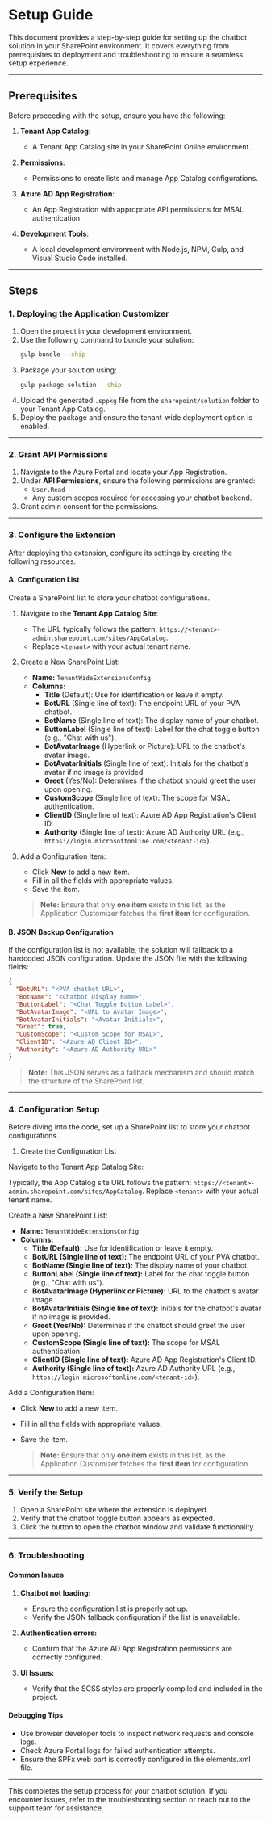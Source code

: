 # Setup Guide

This document provides a step-by-step guide for setting up the chatbot solution in your SharePoint environment. It covers everything from prerequisites to deployment and troubleshooting to ensure a seamless setup experience.

---

## **Prerequisites**

Before proceeding with the setup, ensure you have the following:

1. **Tenant App Catalog**:
   - A Tenant App Catalog site in your SharePoint Online environment.

2. **Permissions**:
   - Permissions to create lists and manage App Catalog configurations.

3. **Azure AD App Registration**:
   - An App Registration with appropriate API permissions for MSAL authentication.

4. **Development Tools**:
   - A local development environment with Node.js, NPM, Gulp, and Visual Studio Code installed.

---

## **Steps**

### **1. Deploying the Application Customizer**

1. Open the project in your development environment.
2. Use the following command to bundle your solution:
   ```bash
   gulp bundle --ship
   ```
3. Package your solution using:
   ```bash
   gulp package-solution --ship
   ```
4. Upload the generated `.sppkg` file from the `sharepoint/solution` folder to your Tenant App Catalog.
5. Deploy the package and ensure the tenant-wide deployment option is enabled.

---

### **2. Grant API Permissions**

1. Navigate to the Azure Portal and locate your App Registration.
2. Under **API Permissions**, ensure the following permissions are granted:
   - `User.Read`
   - Any custom scopes required for accessing your chatbot backend.
3. Grant admin consent for the permissions.

---

### **3. Configure the Extension**

After deploying the extension, configure its settings by creating the following resources.

#### **A. Configuration List**

Create a SharePoint list to store your chatbot configurations.

1. Navigate to the **Tenant App Catalog Site**:
   - The URL typically follows the pattern: `https://<tenant>-admin.sharepoint.com/sites/AppCatalog`.
   - Replace `<tenant>` with your actual tenant name.

2. Create a New SharePoint List:
   - **Name:** `TenantWideExtensionsConfig`
   - **Columns:**
     - **Title** (Default): Use for identification or leave it empty.
     - **BotURL** (Single line of text): The endpoint URL of your PVA chatbot.
     - **BotName** (Single line of text): The display name of your chatbot.
     - **ButtonLabel** (Single line of text): Label for the chat toggle button (e.g., "Chat with us").
     - **BotAvatarImage** (Hyperlink or Picture): URL to the chatbot's avatar image.
     - **BotAvatarInitials** (Single line of text): Initials for the chatbot's avatar if no image is provided.
     - **Greet** (Yes/No): Determines if the chatbot should greet the user upon opening.
     - **CustomScope** (Single line of text): The scope for MSAL authentication.
     - **ClientID** (Single line of text): Azure AD App Registration's Client ID.
     - **Authority** (Single line of text): Azure AD Authority URL (e.g., `https://login.microsoftonline.com/<tenant-id>`).

3. Add a Configuration Item:
   - Click **New** to add a new item.
   - Fill in all the fields with appropriate values.
   - Save the item.

   > **Note:** Ensure that only **one item** exists in this list, as the Application Customizer fetches the **first item** for configuration.

#### **B. JSON Backup Configuration**

If the configuration list is not available, the solution will fallback to a hardcoded JSON configuration. Update the JSON file with the following fields:

```json
{
  "BotURL": "<PVA chatbot URL>",
  "BotName": "<Chatbot Display Name>",
  "ButtonLabel": "<Chat Toggle Button Label>",
  "BotAvatarImage": "<URL to Avatar Image>",
  "BotAvatarInitials": "<Avatar Initials>",
  "Greet": true,
  "CustomScope": "<Custom Scope for MSAL>",
  "ClientID": "<Azure AD Client ID>",
  "Authority": "<Azure AD Authority URL>"
}
```

> **Note:** This JSON serves as a fallback mechanism and should match the structure of the SharePoint list.

---

### **4. Configuration Setup**

Before diving into the code, set up a SharePoint list to store your chatbot configurations.

1. Create the Configuration List

Navigate to the Tenant App Catalog Site:

Typically, the App Catalog site URL follows the pattern: `https://<tenant>-admin.sharepoint.com/sites/AppCatalog`. Replace `<tenant>` with your actual tenant name.

Create a New SharePoint List:

- **Name:** `TenantWideExtensionsConfig`
- **Columns:**
  - **Title (Default):** Use for identification or leave it empty.
  - **BotURL (Single line of text):** The endpoint URL of your PVA chatbot.
  - **BotName (Single line of text):** The display name of your chatbot.
  - **ButtonLabel (Single line of text):** Label for the chat toggle button (e.g., "Chat with us").
  - **BotAvatarImage (Hyperlink or Picture):** URL to the chatbot's avatar image.
  - **BotAvatarInitials (Single line of text):** Initials for the chatbot's avatar if no image is provided.
  - **Greet (Yes/No):** Determines if the chatbot should greet the user upon opening.
  - **CustomScope (Single line of text):** The scope for MSAL authentication.
  - **ClientID (Single line of text):** Azure AD App Registration's Client ID.
  - **Authority (Single line of text):** Azure AD Authority URL (e.g., `https://login.microsoftonline.com/<tenant-id>`).

Add a Configuration Item:

- Click **New** to add a new item.
- Fill in all the fields with appropriate values.
- Save the item.

   > **Note:** Ensure that only **one item** exists in this list, as the Application Customizer fetches the **first item** for configuration.

---

### **5. Verify the Setup**

1. Open a SharePoint site where the extension is deployed.
2. Verify that the chatbot toggle button appears as expected.
3. Click the button to open the chatbot window and validate functionality.

---

### **6. Troubleshooting**

#### **Common Issues**

1. **Chatbot not loading:**
   - Ensure the configuration list is properly set up.
   - Verify the JSON fallback configuration if the list is unavailable.

2. **Authentication errors:**
   - Confirm that the Azure AD App Registration permissions are correctly configured.

3. **UI Issues:**
   - Verify that the SCSS styles are properly compiled and included in the project.

#### **Debugging Tips**

- Use browser developer tools to inspect network requests and console logs.
- Check Azure Portal logs for failed authentication attempts.
- Ensure the SPFx web part is correctly configured in the elements.xml file.

---

This completes the setup process for your chatbot solution. If you encounter issues, refer to the troubleshooting section or reach out to the support team for assistance.

